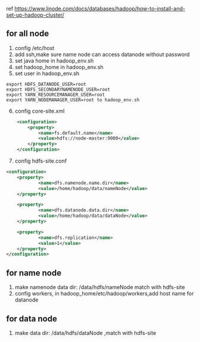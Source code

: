 ref https://www.linode.com/docs/databases/hadoop/how-to-install-and-set-up-hadoop-cluster/

## for all node
1. config /etc/host
2. add ssh,make sure name node can access datanode without password
3. set java home in  hadoop_env.sh
4. set hadoop_home in  hadoop_env.sh
5. set user in hadoop_env.sh
```
export HDFS_DATANODE_USER=root
export HDFS_SECONDARYNAMENODE_USER=root
export YARN_RESOURCEMANAGER_USER=root
export YARN_NODEMANAGER_USER=root to hadoop_env.sh
```
6. config core-site.xml 

```xml
    <configuration>
        <property>
            <name>fs.default.name</name>
            <value>hdfs://node-master:9000</value>
        </property>
    </configuration>
```
7. config hdfs-site.conf
```xml
<configuration>
    <property>
            <name>dfs.namenode.name.dir</name>
            <value>/home/hadoop/data/nameNode</value>
    </property>

    <property>
            <name>dfs.datanode.data.dir</name>
            <value>/home/hadoop/data/dataNode</value>
    </property>

    <property>
            <name>dfs.replication</name>
            <value>1</value>
    </property>
</configuration>

```

## for name node
1. make namenode data dir: /data/hdfs/nameNode match with hdfs-site
2. config workers, in hadoop_home/etc/hadoop/workers,add host name for datanode

## for  data node
1. make data dir: /data/hdfs/dataNode ,match with hdfs-site
